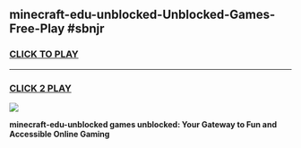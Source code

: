 
## minecraft-edu-unblocked-Unblocked-Games-Free-Play #sbnjr
<h3>
<a href="https://us.freeplayer.one?title=minecraft-edu-unblocked&ref=9M">CLICK TO PLAY</a></h3>
<hr>

<h3>
<a href="https://us.freeplayer.one?title=minecraft-edu-unblocked&ref=9M">CLICK 2 PLAY</a>
  
</h3>

<a href="https://us.freeplayer.one?title=minecraft-edu-unblocked&ref=9M"><img src="https://clearcache.store/games.png"></a>


**minecraft-edu-unblocked games unblocked: Your Gateway to Fun and Accessible Online Gaming**
